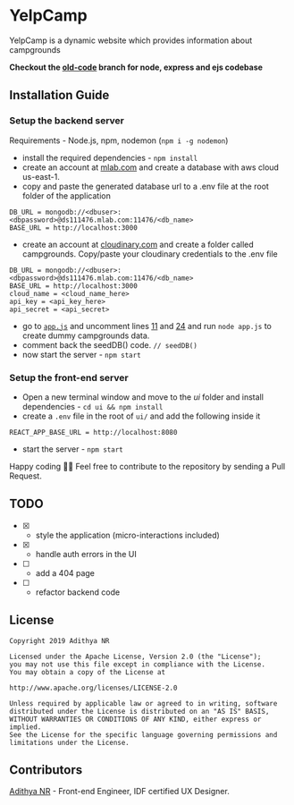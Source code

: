 # YelpCamp

YelpCamp is a dynamic website which provides information about campgrounds

**Checkout the [old-code](https://github.com/AdithyaBhat17/yelpcamp/tree/old-code) branch for node, express and ejs codebase**

## Installation Guide

### Setup the backend server

Requirements - Node.js, npm, nodemon (`npm i -g nodemon`)

* install the required dependencies - `npm install`
* create an account at [mlab.com](https://mlab.com) and create a database with aws cloud us-east-1.
* copy and paste the generated database url to a .env file at the root folder of the application

```.env
DB_URL = mongodb://<dbuser>:<dbpassword>@ds111476.mlab.com:11476/<db_name>
BASE_URL = http://localhost:3000
```

* create an account at [cloudinary.com](https://cloudinary.com) and create a folder called campgrounds. Copy/paste your cloudinary credentials to the .env file

```.env
DB_URL = mongodb://<dbuser>:<dbpassword>@ds111476.mlab.com:11476/<db_name>
BASE_URL = http://localhost:3000
cloud_name = <cloud_name_here>
api_key = <api_key_here>
api_secret = <api_secret>
```

* go to [`app.js`](https://github.com/AdithyaBhat17/yelpcamp/blob/master/app.js) and uncomment lines [11](https://github.com/AdithyaBhat17/yelpcamp/blob/master/app.js#L11) and [24](https://github.com/AdithyaBhat17/yelpcamp/blob/master/app.js#L11) and run `node app.js` to create dummy campgrounds data.
* comment back the seedDB() code.
    `// seedDB()`
* now start the server - `npm start`

### Setup the front-end server

* Open a new terminal window and move to the *ui* folder and install dependencies - `cd ui && npm install`
* create a `.env` file in the root of `ui/` and add the following inside it

```.env
REACT_APP_BASE_URL = http://localhost:8080
```

* start the server - `npm start`

Happy coding :tada::tada:
Feel free to contribute to the repository by sending a Pull Request.

## TODO

* [x] - style the application (micro-interactions included)
* [x] - handle auth errors in the UI
* [ ] - add a 404 page
* [ ] - refactor backend code

## License

```LICENSE
Copyright 2019 Adithya NR

Licensed under the Apache License, Version 2.0 (the "License");
you may not use this file except in compliance with the License.
You may obtain a copy of the License at

http://www.apache.org/licenses/LICENSE-2.0

Unless required by applicable law or agreed to in writing, software
distributed under the License is distributed on an "AS IS" BASIS,
WITHOUT WARRANTIES OR CONDITIONS OF ANY KIND, either express or implied.
See the License for the specific language governing permissions and
limitations under the License.
```

## Contributors

[Adithya NR](https://www.adithyabhat.com) - Front-end Engineer, IDF certified UX Designer.
